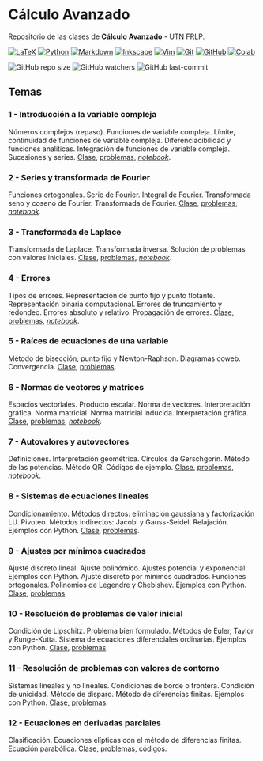 # Cálculo Avanzado
Repositorio de las clases de **Cálculo Avanzado** - UTN FRLP.

<a href="https://es.wikibooks.org/wiki/Manual_de_LaTeX">
  <img src="https://img.shields.io/badge/LaTeX-%23008080.svg?logo=latex&logoColor=white" alt="LaTeX" /></a> 
<a href="https://www.python.org/">
  <img src="https://img.shields.io/badge/Python-3670A0?logo=python&logoColor=ffdd54" alt="Python" /></a> 
 <a href="https://es.wikipedia.org/wiki/Markdown">
  <img src="https://img.shields.io/badge/Markdown-000001?logo=markdown&logoColor=white" alt="Markdown" /></a> 
 <a href="https://inkscape.org/es/">
  <img src="https://img.shields.io/badge/Inkscape-000000?logo=Inkscape&logoColor=white" alt="Inkscape" /></a> 
 <a href="https://neovim.io/">
  <img src="https://img.shields.io/badge/Vim-%2311AB00.svg?logo=vim&logoColor=white" alt="Vim" /></a> 
 <a href="https://git-scm.com/">
  <img src="https://img.shields.io/badge/-Git-F05032?logo=git&logoColor=white" alt="Git" /></a> 
 <a href="https://github.com/">
  <img src="https://img.shields.io/badge/-GitHub-181717?logo=github&logoColor=white" alt="GitHub" /></a> 
 <a href="https://colab.research.google.com/">
  <img src="https://img.shields.io/badge/Colab-F9AB00?logo=googlecolab&color=525252" alt="Colab" /></a>

![GitHub repo size](https://img.shields.io/github/repo-size/manuxch/calculo_avanzado?style=plastic)  ![GitHub watchers](https://img.shields.io/github/watchers/manuxch/calculo_avanzado?style=plastic)  ![GitHub last-commit](https://img.shields.io/github/last-commit/manuxch/calculo_avanzado?style=plastic)

## Temas

### 1 - Introducción a la variable compleja

Números complejos (repaso). Funciones de variable compleja. Límite, continuidad de funciones de variable compleja. Diferenciacibilidad y funciones analíticas. Integración de funciones de variable compleja. Sucesiones y series. [Clase](01-complejos/01-complejos.pdf), [problemas](01-complejos/problemas_01.pdf), [*notebook*](01-complejos/code/practica_01.ipynb).

### 2 - Series y transformada de Fourier

Funciones ortogonales. Serie de Fourier. Integral de Fourier. Transformada seno y coseno de Fourier. Transformada de Fourier. [Clase](02-fourier/02-fourier.pdf), [problemas](02-fourier/problemas_02.pdf), [*notebook*](02-fourier/code/practica_02.ipynb).

### 3 - Transformada de Laplace

Transformada de Laplace. Transformada inversa. Solución de problemas con valores iniciales. [Clase](03-laplace/03-laplace.pdf), [problemas](03-laplace/problemas_03.pdf), [*notebook*](03-laplace/code/practica_03.ipynb).

### 4 - Errores

Tipos de errores. Representación de punto fijo y punto flotante. Representación binaria computacional. Errores de truncamiento y redondeo. Errores absoluto y relativo. Propagación de errores. [Clase](04-errores/04-errores.pdf), [problemas](04-errores/problemas_04.pdf), [*notebook*](04-errores/code/practica_04.ipynb).

### 5 - Raíces de ecuaciones de una variable
Método de bisección, punto fijo y Newton-Raphson. Diagramas coweb. Convergencia. [Clase](05-raices_ecuaciones/05-raices_ecuaciones.pdf), [problemas](05-raices_ecuaciones/problemas_05.pdf).

### 6 - Normas de vectores y matrices
Espacios vectoriales. Producto escalar. Norma de vectores. Interpretación gráfica. Norma matricial. Norma matricial inducida. Interpretación gráfica. [Clase](06-normas_vectores_matrices/06-normas.pdf), [problemas](06-normas_vectores_matrices/problemas_06.pdf), [*notebook*](06-normas_vectores_matrices/code/practica_06.ipynb).

### 7 - Autovalores y autovectores
Definiciones. Interpretación geométrica. Círculos de Gerschgorin. Método de las potencias. Método QR. Códigos de ejemplo. [Clase](07-autovalores-autovectores/07-autovalores-autovectores.pdf), [problemas](07-autovalores-autovectores/problemas_07.pdf), [_notebook_](07-autovalores-autovectores/code/practica_07.ipynb).

### 8 - Sistemas de ecuaciones lineales
Condicionamiento. Métodos directos: eliminación gaussiana y factorización LU. Pivoteo. Métodos indirectos: Jacobi y Gauss-Seidel. Relajación. Ejemplos con Python. [Clase](08-sistemas-lineales/08-sistemas_lineales.pdf), [problemas](08-sistemas-lineales/problemas-8.pdf).

### 9 - Ajustes por mínimos cuadrados
Ajuste discreto lineal. Ajuste polinómico. Ajustes potencial y exponencial. Ejemplos con Python. Ajuste discreto por mínimos cuadrados. Funciones ortogonales. Polinomios de Legendre y Chebishev. Ejemplos con Python. [Clase](09-aproximacion_minimos_cuadrados/09-aproximacion.pdf), [problemas](https://github.com/manuxch/calculo_avanzado/blob/main/09-aproximacion_minimos_cuadrados/problemas-09.pdf).

### 10 - Resolución de problemas de valor inicial
Condición de Lipschitz. Problema bien formulado. Métodos de Euler, Taylor y Runge-Kutta. Sistema de ecuaciones diferenciales ordinarias. Ejemplos con Python. [Clase](10-valores_iniciales/10-valores_iniciales.pdf), [problemas](10-valores_iniciales/problemas_10.pdf).

### 11 - Resolución de problemas con valores de contorno
Sistemas lineales y no lineales. Condiciones de borde o frontera. Condición de unicidad. Método de disparo. Método de diferencias finitas. Ejemplos con Python. [Clase](11-problemas_contorno/11-problemas_contorno.pdf), [problemas](11-problemas_contorno/problemas-11.pdf).

### 12 - Ecuaciones en derivadas parciales
Clasificación. Ecuaciones elípticas con el método de diferencias finitas. Ecuación parabólica. [Clase](12-ecuaciones_segundo_orden/12-ecuaciones_segundo_orden.pdf), [problemas](12-ecuaciones_segundo_orden/problemas_12.pdf), [códigos](12-ecuaciones_segundo_orden/code).
